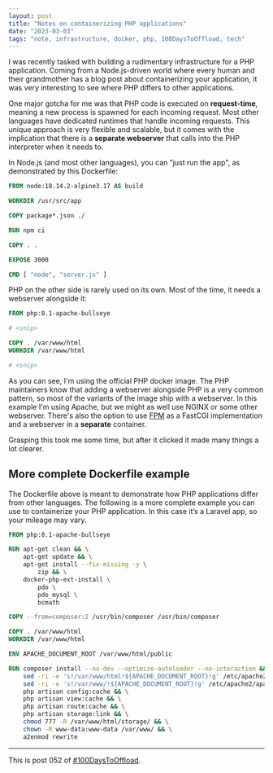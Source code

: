 ```yaml
---
layout: post
title: "Notes on containerizing PHP applications"
date: "2023-03-03"
tags: "note, infrastructure, docker, php, 100DaysToOffload, tech"
---
```


I was recently tasked with building a rudimentary infrastructure for a PHP application. Coming from a Node.js-driven world where every human and their grandmother has a blog post about containerizing your application, it was very interesting to see where PHP differs to other applications.

One major gotcha for me was that PHP code is executed on **request-time**, meaning a new process is spawned for each incoming request. Most other languages have dedicated runtimes that handle incoming requests. This unique approach is very flexible and scalable, but it comes with the implication that there is a **separate webserver** that calls into the PHP interpreter when it needs to.

In Node.js (and most other languages), you can "just run the app", as demonstrated by this Dockerfile:

```dockerfile
FROM node:18.14.2-alpine3.17 AS build

WORKDIR /usr/src/app

COPY package*.json ./

RUN npm ci

COPY . .

EXPOSE 3000

CMD [ "node", "server.js" ]
```

PHP on the other side is rarely used on its own. Most of the time, it needs a webserver alongside it:

```dockerfile
FROM php:8.1-apache-bullseye

# <snip>

COPY . /var/www/html
WORKDIR /var/www/html

# <snip>
```

As you can see, I'm using the official PHP docker image. The PHP maintainers know that adding a webserver alongside PHP is a very common pattern, so most of the variants of the image ship with a webserver. In this example I'm using Apache, but we might as well use NGINX or some other webserver. There's also the option to use [FPM](https://www.php.net/manual/de/install.fpm.php) as a FastCGI implementation and a webserver in a **separate** container.

Grasping this took me some time, but after it clicked it made many things a lot clearer.

## More complete Dockerfile example

The Dockerfile above is meant to demonstrate how PHP applications differ from other languages. The following is a more complete example you can use to containerize your PHP application. In this case it’s a Laravel app, so your mileage may vary.

```dockerfile
FROM php:8.1-apache-bullseye

RUN apt-get clean && \
    apt-get update && \
    apt-get install --fix-missing -y \
        zip && \
    docker-php-ext-install \
        pdo \
        pdo_mysql \
        bcmath

COPY --from=composer:2 /usr/bin/composer /usr/bin/composer

COPY . /var/www/html
WORKDIR /var/www/html

ENV APACHE_DOCUMENT_ROOT /var/www/html/public

RUN composer install --no-dev --optimize-autoloader --no-interaction && \
    sed -ri -e 's!/var/www/html!${APACHE_DOCUMENT_ROOT}!g' /etc/apache2/sites-available/*.conf && \
    sed -ri -e 's!/var/www/!${APACHE_DOCUMENT_ROOT}!g' /etc/apache2/apache2.conf /etc/apache2/conf-available/*.conf && \
    php artisan config:cache && \
    php artisan view:cache && \
    php artisan route:cache && \
    php artisan storage:link && \
    chmod 777 -R /var/www/html/storage/ && \
    chown -R www-data:www-data /var/www/ && \
    a2enmod rewrite
```

---
This is post 052 of [#100DaysToOffload](https://100daystooffload.com/).
